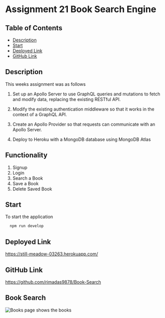 # Assignment 21 Book Search Engine

  ## Table of Contents
  * [Description](#description)
  * [Start](#start)
  * [Deployed Link](#deployed-link)
  * [GitHub Link](#github-link)

  ## Description
  This weeks assignment was as follows
  1. Set up an Apollo Server to use GraphQL queries and mutations to fetch and modify data, replacing the existing RESTful API.

  2. Modify the existing authentication middleware so that it works in the context of a GraphQL API.

  3. Create an Apollo Provider so that requests can communicate with an Apollo Server.

  4. Deploy to Heroku with a MongoDB database using MongoDB Atlas

  ## Functionality

  1. Signup
  2. Login
  3. Search a Book
  4. Save a Book
  5. Delete Saved Book
 
  ## Start
  To start the application

  ```md
    npm run develop
 ```

## Deployed Link

https://still-meadow-03263.herokuapp.com/

## GitHub Link

https://github.com/rimadas9878/Book-Search

## Book Search

![Books page shows the books](./Assets/BookSearch.gif)

